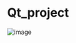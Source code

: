 # Qt_project

![image](https://github.com/user-attachments/assets/225f026b-e3da-4e6f-82c9-418cffd4b1a1)
